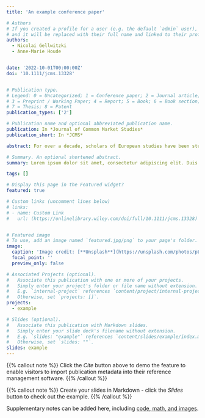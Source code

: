 ```yaml
---
title: 'An example conference paper'

# Authors
# If you created a profile for a user (e.g. the default `admin` user), write the username (folder name) here
# and it will be replaced with their full name and linked to their profile.
authors:
  - Nicolai Gellwitzki
  - Anne-Marie Houde


date: '2022-10-01T00:00:00Z'
doi: '10.1111/jcms.13328'


# Publication type.
# Legend: 0 = Uncategorized; 1 = Conference paper; 2 = Journal article;
# 3 = Preprint / Working Paper; 4 = Report; 5 = Book; 6 = Book section;
# 7 = Thesis; 8 = Patent
publication_types: ['2']

# Publication name and optional abbreviated publication name.
publication: In *Journal of Common Market Studies*
publication_short: In *JCMS*

abstract: For over a decade, scholars of European studies have been studying a phenomenon referred to as the politicization of the European Union, usually defined as the intensification of a political debate, the polarization of opinions, and public resonance. This article extends existing explanatory models by offering a systematic theorization of the role emotions in EU politicization to establish that emotions are integral to every step of the process. First, they are prerequisites as actors and audiences need to be emotionally invested in an issue to engage in a debate about it. Second, they are drivers since they fuel debates and allow them to get heated and polarized. Third, they are outcomes since politicization will engender new emotional investments and sensitivities. The analytical added value of integrating emotions into explanatory models is illustrated through the case of the Brexit campaign.

# Summary. An optional shortened abstract.
summary: Lorem ipsum dolor sit amet, consectetur adipiscing elit. Duis posuere tellus ac convallis placerat. Proin tincidunt magna sed ex sollicitudin condimentum.

tags: []

# Display this page in the Featured widget?
featured: true

# Custom links (uncomment lines below)
# links:
# - name: Custom Link
#   url: (https://onlinelibrary.wiley.com/doi/full/10.1111/jcms.13328)


# Featured image
# To use, add an image named `featured.jpg/png` to your page's folder.
image:
  caption: 'Image credit: [**Unsplash**](https://unsplash.com/photos/pLCdAaMFLTE)'
  focal_point: ''
  preview_only: false

# Associated Projects (optional).
#   Associate this publication with one or more of your projects.
#   Simply enter your project's folder or file name without extension.
#   E.g. `internal-project` references `content/project/internal-project/index.md`.
#   Otherwise, set `projects: []`.
projects:
  - example

# Slides (optional).
#   Associate this publication with Markdown slides.
#   Simply enter your slide deck's filename without extension.
#   E.g. `slides: "example"` references `content/slides/example/index.md`.
#   Otherwise, set `slides: ""`.
slides: example
---
```


{{% callout note %}}
Click the _Cite_ button above to demo the feature to enable visitors to import publication metadata into their reference management software.
{{% /callout %}}

{{% callout note %}}
Create your slides in Markdown - click the _Slides_ button to check out the example.
{{% /callout %}}

Supplementary notes can be added here, including [code, math, and images](https://wowchemy.com/docs/writing-markdown-latex/).
